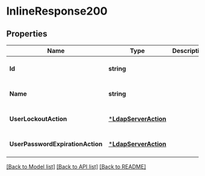 # InlineResponse200

## Properties
Name | Type | Description | Notes
------------ | ------------- | ------------- | -------------
**Id** | **string** |  | [optional] [default to null]
**Name** | **string** |  | [optional] [default to null]
**UserLockoutAction** | [***LdapServerAction**](ldap-server-action.md) |  | [optional] [default to null]
**UserPasswordExpirationAction** | [***LdapServerAction**](ldap-server-action.md) |  | [optional] [default to null]

[[Back to Model list]](../README.md#documentation-for-models) [[Back to API list]](../README.md#documentation-for-api-endpoints) [[Back to README]](../README.md)


